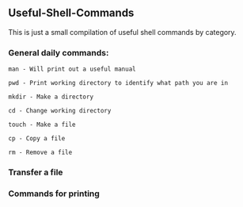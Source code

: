 ## Useful-Shell-Commands 


This is just a small compilation of useful shell commands by category.

### General daily commands:

```
man - Will print out a useful manual

pwd - Print working directory to identify what path you are in

mkdir - Make a directory

cd - Change working directory

touch - Make a file 

cp - Copy a file 

rm - Remove a file

```

### Transfer a file 

### Commands for printing 

